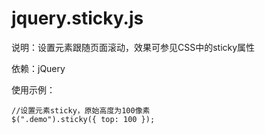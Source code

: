 # jquery.sticky.js

说明：设置元素跟随页面滚动，效果可参见CSS中的sticky属性

依赖：jQuery

使用示例：
    
    //设置元素sticky，原始高度为100像素
    $(".demo").sticky({ top: 100 });
